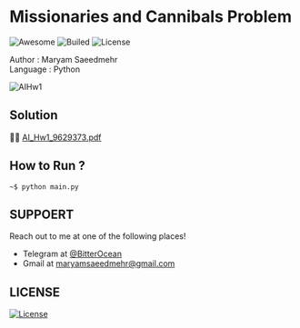 # Missionaries and Cannibals Problem
![Awesome](https://cdn.rawgit.com/sindresorhus/awesome/d7305f38d29fed78fa85652e3a63e154dd8e8829/media/badge.svg)
![Builed](https://img.shields.io/azure-devops/build/totodem/8cf3ec0e-d0c2-4fcd-8206-ad204f254a96/2?style=flat)
![License](https://img.shields.io/packagist/l/doctrine/orm)

Author : Maryam Saeedmehr  
Language : Python

![AIHw1](https://user-images.githubusercontent.com/60509979/76793728-d3132480-67da-11ea-8f98-c13f34c94f58.png)
</br>  

## **Solution**
:metal::sunglasses: [AI_Hw1_9629373.pdf](https://github.com/BitterOcean/IUT/files/4340055/AI_Hw1_9629373.pdf)

## **How to Run ?**
```shell
~$ python main.py
```

## **SUPPOERT**

Reach out to me at one of the following places!

- Telegram at <a href="https://t.me/BitterOcean" target="_blank">@BitterOcean</a>
- Gmail at <a href="mailto:maryamsaeedmehr@gmail.com" target="_blank">maryamsaeedmehr@gmail.com</a>

## **LICENSE**

[![License](https://img.shields.io/:license-mit-blue.svg?style=flat-square)](http://badges.mit-license.org)
